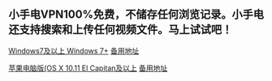 ## 小手电VPN100%免费，不储存任何浏览记录。小手电还支持搜索和上传任何视频文件。马上试试吧！

[Windows7及以上 Windows 7+](https://raw.githubusercontent.com/xiaoshoudian/xiazai/main/beam-installer.exe) [备用地址](https://beamapp.s3.amazonaws.com/beam-installer.exe)

[苹果电脑版(OS X 10.11 El Capitan及以上](https://raw.githubusercontent.com/xiaoshoudian/xiazai/main/beam-installer.dmg) [备用地址](https://beamapp.s3.amazonaws.com/beam-installer.dmg)

